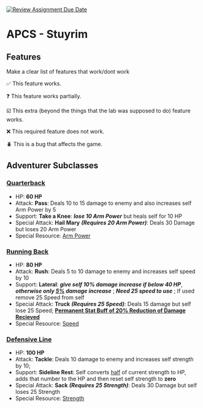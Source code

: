 [![Review Assignment Due Date](https://classroom.github.com/assets/deadline-readme-button-22041afd0340ce965d47ae6ef1cefeee28c7c493a6346c4f15d667ab976d596c.svg)](https://classroom.github.com/a/KprAwj1n)
# APCS - Stuyrim

## Features

Make a clear list of features that work/dont work

:white_check_mark: This feature works.

:question: This feature works partially.

:ballot_box_with_check: This extra (beyond the things that the lab was supposed to do) feature works.

:x: This required feature does not work.

:beetle: This is a bug that affects the game.


## Adventurer Subclasses

### <ins>Quarterback</ins>
- HP: **60 HP**
- Attack: **Pass**: Deals 10 to 15 damage to enemy and also increases self Arm Power by 5
- Support: **Take a Knee**: ***lose 10 Arm Power*** but heals self for 10 HP
- Special Attack: **Hail Mary** ***(Requires 20 Arm Power)***: Deals 30 Damage but loses 20 Arm Power
- Special Resource: <ins>Arm Power</ins>
### <ins>Running Back</ins>
- HP: **80 HP**
- Attack: **Rush**: Deals 5 to 10 damage to enemy and increases self speed by 10
- Support: **Lateral**: ***give self 10% damage increase if below 40 HP***, ***otherwise only <ins>5%</ins> damage increase*** ; ***Need 25 speed to use*** ; If used remove 25 Speed from self
- Special Attack: **Truck** ***(Requires 25 Speed)***: Deals 15 damage but self lose 25 Speed; **<ins>Permanent Stat Buff of 20% Reduction of Damage Recieved </ins>**
- Special Resource: <ins>Speed</ins>
### <ins>Defensive Line</ins>
- HP: **100 HP**
- Attack: **Tackle**: Deals 10 damage to enemy and increases self strength by 10;
- Support: **Sideline Rest**: Self converts <ins>half</ins> of current strength to HP, adds that number to the HP and then reset self strength to **zero**
- Special Attack:  **Sack** ***(Requires 25 Strength)***: Deals 30 Damage but self loses 25 Strength
- Special Resource: <ins>Strength</ins>